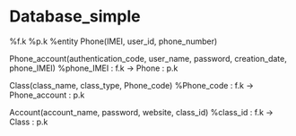 # Database_simple
%f.k %p.k %entity
Phone(IMEI, user_id, phone_number)

Phone_account(authentication_code, user_name, password, creation_date, phone_IMEI)
%phone_IMEI : f.k -> Phone : p.k

Class(class_name, class_type, Phone_code)
%Phone_code : f.k -> Phone_account : p.k

Account(account_name, password, website, class_id)
%class_id : f.k -> Class : p.k 
